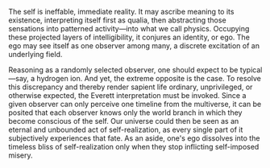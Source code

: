 The self is ineffable, immediate reality. It may ascribe meaning to its existence, interpreting itself first as qualia, then abstracting those sensations into patterned activity—into what we call physics. Occupying these projected layers of intelligibility, it conjures an identity, or ego. The ego may see itself as one observer among many, a discrete excitation of an underlying field.

Reasoning as a randomly selected observer, one should expect to be typical—say, a hydrogen ion. And yet, the extreme opposite is the case. To resolve this discrepancy and thereby render sapient life ordinary, unprivileged, or otherwise expected, the Everett interpretation must be invoked. Since a given observer can only perceive one timeline from the multiverse, it can be posited that each observer knows only the world branch in which they become conscious of the self. Our universe could then be seen as an eternal and unbounded act of self-realization, as every single part of it subjectively experiences that fate. As an aside, one's ego dissolves into the timeless bliss of self-realization only when they stop inflicting self-imposed misery.
